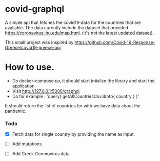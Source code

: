 # covid-graphql
A simple api that fetches the covid19-data for the countries that are avaliable.
The data curently include the dataset that provided https://coronavirus.jhu.edu/map.html.
(it's not the latest updated dataset).


This small project was inspired by 
https://github.com/Covid-19-Response-Greece/covid19-greece-api

# How to use.
 * Do docker-compose up, it should start intialize the library and start the application
 * Visit http://127.0.0.1:5000/graphql
 * Do for example :
     'query{
           getAllCountriesCovidInfo{
             country
             }
           }'

  It should return the list of countries for with we have data about the pandemic.
  
### Todo
- [x] Fetch data for single country by providing the name as input.
- [ ] Add mutations.

- [ ] Add Greek Coronovirus data
